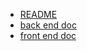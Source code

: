  * [README](./README)
  * [back end doc](./back-end-doc)
  * [front end doc](./front-end-doc)


[//]: # (generated by https://www.npmjs.com/package/github-wiki-sidebar)
